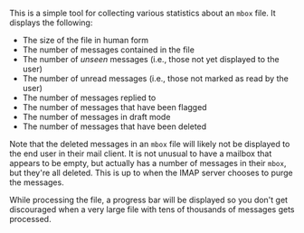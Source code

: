 This is a simple tool for collecting various statistics about an `mbox` file. It displays the following:

- The size of the file in human form
- The number of messages contained in the file
- The number of _unseen_ messages (i.e., those not yet displayed to the user)
- The number of unread messages (i.e., those not marked as read by the user)
- The number of messages replied to
- The number of messages that have been flagged
- The number of messages in draft mode
- The number of messages that have been deleted

Note that the deleted messages in an `mbox` file will likely not be displayed to the end user in their
mail client. It is not unusual to have a mailbox that appears to be empty, but actually has a number
of messages in their `mbox`, but they're all deleted. This is up to when the IMAP server chooses to
purge the messages.

While processing the file, a progress bar will be displayed so you don't get discouraged when a very large file with tens of thousands of messages gets processed.
